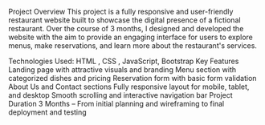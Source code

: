  Project Overview
   This project is a fully responsive and user-friendly restaurant website built to showcase the digital presence of a fictional restaurant. 
   Over the course of 3 months, I designed and developed the website with the aim to provide an engaging interface for users to explore menus, make reservations, and learn more about the restaurant's services.

Technologies Used: HTML , CSS , JavaScript, Bootstrap
Key Features
  Landing page with attractive visuals and branding
  Menu section with categorized dishes and pricing
  Reservation form with basic form validation
  About Us and Contact sections
  Fully responsive layout for mobile, tablet, and desktop
  Smooth scrolling and interactive navigation bar
Project Duration
3 Months – From initial planning and wireframing to final deployment and testing
